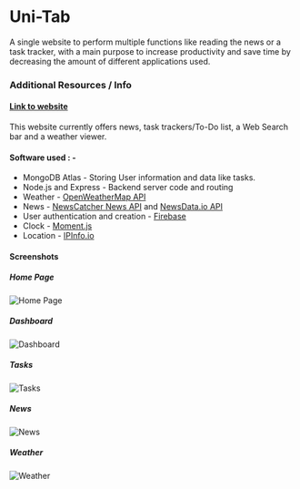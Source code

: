 # Uni-Tab


A single website to perform multiple functions like reading the news or a task tracker, with a main purpose to increase productivity and save time by decreasing the amount of different applications used.




### Additional Resources / Info
#### [Link to website](www.unitab.tk)
This website currently offers news, task trackers/To-Do list, a Web Search bar and a weather viewer.


#### Software used : -
* MongoDB Atlas - Storing User information and data like tasks.
* Node.js and Express - Backend server code and routing
* Weather - [OpenWeatherMap API](https://www.openweathermap.org)
* News - [NewsCatcher News API](https://newscatcherapi.com/) and [NewsData.io API](https://newsdata.io/)
* User authentication and creation - [Firebase](https://firebase.google.com)
* Clock - [Moment.js](https://www.momentjs.com)
* Location - [IPInfo.io](https://ipinfo.io/)

#### Screenshots
##### Home Page
![Home Page](https://dev-to-uploads.s3.amazonaws.com/uploads/articles/329ywgjjkrpl08nklplk.jpeg)

##### Dashboard
![Dashboard](https://dev-to-uploads.s3.amazonaws.com/uploads/articles/bvedaaa0yblpnyntumpb.jpeg)

##### Tasks
![Tasks](https://dev-to-uploads.s3.amazonaws.com/uploads/articles/nl6pytomsb2h5c4m3ti0.jpeg)

##### News
![News](https://dev-to-uploads.s3.amazonaws.com/uploads/articles/cjq3a65ldpovwmjxkahd.png)

##### Weather
![Weather](https://dev-to-uploads.s3.amazonaws.com/uploads/articles/fn6r75wgzfhbjsr94n8v.jpeg)
